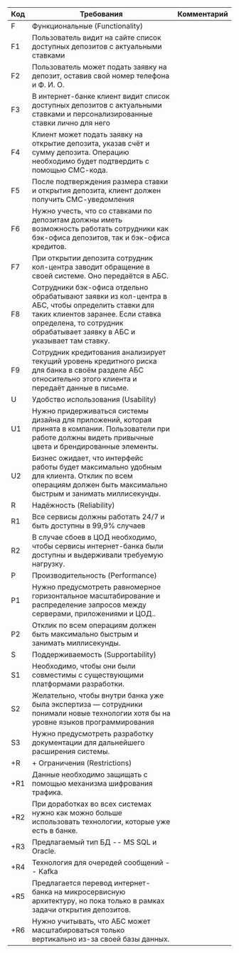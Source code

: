 | Код | Требования                         | Комментарий  |
|-----|------------------------------------|--------------|
| F   | Функциональные (Functionality)     |              |
| F1  | Пользователь видит на сайте список доступных депозитов с актуальными ставками                 |              |
| F2  | Пользователь может подать заявку на депозит, оставив свой номер телефона и Ф. И. О.  |              |
| F3  | В интернет-банке клиент видит список доступных депозитов с актуальными ставками и персонализированные ставки лично для него |    |
| F4  | Клиент может подать заявку на открытие депозита, указав счёт и сумму депозита. Операцию необходимо будет подтвердить с помощью СМС-кода. |  |
| F5  | После подтверждения размера ставки и открытия депозита, клиент должен получить СМС-уведомления                               |              |
| F6  | Нужно учесть, что со ставками по депозитам должны иметь возможность работать сотрудники как бэк-офиса депозитов, так и бэк-офиса кредитов.  |   |
| F7  | При открытии депозита сотрудник кол-центра заводит обращение в своей системе. Оно передаётся в АБС. |    |
| F8  | Сотрудники бэк-офиса отдельно обрабатывают заявки из кол-центра в АБС, чтобы определить ставки для таких клиентов заранее. Если ставка определена, то сотрудник обрабатывает заявку в АБС и указывает там ставку.   |   |
| F9  | Сотрудник кредитования анализирует текущий уровень кредитного риска для банка в своём разделе АБС относительно этого клиента и передаёт данные в письме. |  |
| U   | Удобство использования (Usability) |              |
| U1  | Нужно придерживаться системы дизайна для приложений, которая принята в компании. Пользователи при работе должны видеть привычные цвета и брендированные элементы.       |              |
| U2  | Бизнес ожидает, что интерфейс работы будет максимально удобным для клиента. Отклик по всем операциям должен быть максимально быстрым и занимать миллисекунды.        |              |
| R   | Надёжность (Reliability)           |              |
| R1  | Все сервисы должны работать 24/7 и быть доступны в 99,9% случаев                                |              |
| R2  | В случае сбоев в ЦОД необходимо, чтобы сервисы интернет-банка были доступны и выдерживали требуемую нагрузку.       |              |
| P   | Производительность (Performance)   |              |
| P1  | Нужно предусмотреть равномерное горизонтальное масштабирование и распределение запросов между серверами, приложениями и ЦОД..        |              |
| P2  | Отклик по всем операциям должен быть максимально быстрым и занимать миллисекунды.      |              |
| S   | Поддерживаемость (Supportability)  |              |
| S1  | Необходимо, чтобы они были совместимы с существующими платформами разработки.      |              |
| S2  | Желательно, чтобы внутри банка уже была экспертиза — сотрудники понимали новые технологии хотя бы на уровне языков программирования      |              |
| S3  | Нужно предусмотреть разработку документации для дальнейшего расширения системы. |   |
| +R  | + Ограничения (Restrictions)      |              |
| +R1  | Данные необходимо защищать с помощью механизма шифрования трафика.                   |              |
| +R2  | При доработках во всех системах нужно как можно больше использовать технологии, которые уже есть в банке.    |              |
| +R3  | Предлагаемый тип БД -- MS SQL и Oracle.  |     |
| +R4  | Технология для очередей сообщений -- Kafka  |   |
| +R5  | Предлагается перевод интернет-банка на микросервисную архитектуру, но пока только в рамках задачи открытия депозитов. |    |
| +R6  | Нужно учитывать, что АБС может масштабироваться только вертикально из-за своей базы данных.

